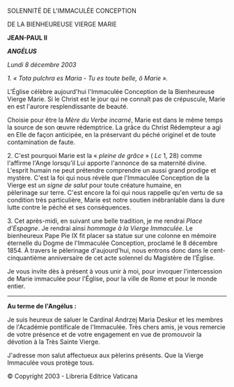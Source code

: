 SOLENNITÉ DE L'IMMACULÉE CONCEPTION

DE LA BIENHEUREUSE VIERGE MARIE

**JEAN-PAUL II**

***ANGÉLUS***

*Lundi 8 décembre 2003*

*1. « *Tota pulchra es Maria - Tu es toute belle, ô Marie* ».*

L'Église célèbre aujourd'hui l'Immaculée Conception de la Bienheureuse Vierge Marie. Si le Christ est le jour qui ne connaît pas de crépuscule, Marie en est l'aurore resplendissante de beauté.

Choisie pour être la *Mère du Verbe incarné*, Marie est dans le même temps la source de son œuvre rédemptrice. La grâce du Christ Rédempteur a agi en Elle de façon anticipée, en la préservant du péché originel et de toute contamination de faute.

2. C'est pourquoi Marie est la « *pleine de grâce* » ( *Lc* 1, 28) comme l'affirme l'Ange lorsqu'il Lui apporte l'annonce de sa maternité divine. L'esprit humain ne peut prétendre comprendre un aussi grand prodige et mystère. C'est la foi qui nous révèle que l'Immaculée Conception de la Vierge est *un signe de salut* pour toute créature humaine, en pèlerinage sur terre. C'est encore la foi qui nous rappelle qu'en vertu de sa condition très particulière, Marie est notre soutien inébranlable dans la dure lutte contre le péché et ses conséquences.

3. Cet après-midi, en suivant une belle tradition, je me rendrai *Place d'Espagne*. Je rendrai ainsi *hommage à la Vierge Immaculée*. Le bienheureux Pape Pie IX fit placer sa statue sur une colonne en mémoire éternelle du Dogme de l'Immaculée Conception, proclamé le 8 décembre 1854. À travers le pèlerinage d'aujourd'hui, nous entrons donc dans le cent-cinquantième anniversaire de cet acte solennel du Magistère de l'Église.

Je vous invite dès à présent à vous unir à moi, pour invoquer l'intercession de Marie immaculée pour l'Église, pour la ville de Rome et pour le monde entier.

** * **

**Au terme de l'Angélus :**

Je suis heureux de saluer le Cardinal Andrzej Maria Deskur et les membres de l'Académie pontificale de l'Immaculée. Très chers amis, je vous remercie de votre présence et de votre engagement en vue de promouvoir la dévotion à la Très Sainte Vierge.

J'adresse mon salut affectueux aux pèlerins présents. Que la Vierge Immaculée vous protège tous.

© Copyright 2003 - Libreria Editrice Vaticana